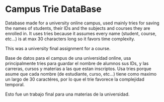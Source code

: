 # Campus Trie DataBase

Database made for a university online campus, used mainly tries for saving the names of students, their IDs
and the subjects and courses they are enrolled in. It uses tries because it assumes every name (student, course, etc...)
is at max 30 characters long so it favors time complexity.

 This was a university final assignment for a course.


Base de datos para el campus de una universidad online, usa principalmente tries para guardar el nombre de alumnos sus IDs,
y las carreras, cursos y materias a las que estan inscriptos. Usa tries porque asume que cada nombre (de estudiante, curso, etc...)
tiene como maximo un largo de 30 caractéres, por lo que el trie favorece la complejidad temporal.

 Esto fue un trabajo final para una materias de la universidad.